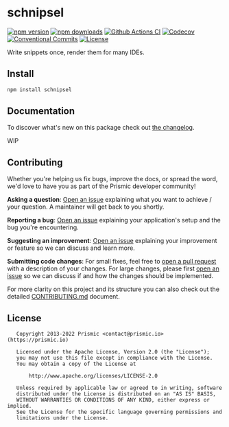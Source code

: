 <!--

TODO: Go through all "TODO" comments in the project

TODO: Replace all on all files (README.md, CONTRIBUTING.md, bug_report.md, package.json):
- schnipsel
- Write snippets once, render them for many IDEs
- prismicio-community/schnipsel
- schnipsel

-->

# schnipsel

[![npm version][npm-version-src]][npm-version-href]
[![npm downloads][npm-downloads-src]][npm-downloads-href]
[![Github Actions CI][github-actions-ci-src]][github-actions-ci-href]
[![Codecov][codecov-src]][codecov-href]
[![Conventional Commits][conventional-commits-src]][conventional-commits-href]
[![License][license-src]][license-href]

<!-- TODO: Replacing link to Prismic with [Prismic][prismic] is useful here -->

Write snippets once, render them for many IDEs.

<!--

TODO: Create a small list of package features:

- 🤔 &nbsp;A useful feature;
- 🥴 &nbsp;Another useful feature;
- 🙃 &nbsp;A final useful feature.

Non-breaking space: &nbsp; are here on purpose to fix emoji rendering on certain systems.

-->

## Install

```bash
npm install schnipsel
```

## Documentation

To discover what's new on this package check out [the changelog][changelog]. 

WIP

## Contributing

Whether you're helping us fix bugs, improve the docs, or spread the word, we'd love to have you as part of the Prismic developer community!

**Asking a question**: [Open an issue][repo-bug-report] explaining what you want to achieve / your question. A maintainer will get back to you shortly.

**Reporting a bug**: [Open an issue][repo-bug-report] explaining your application's setup and the bug you're encountering.

**Suggesting an improvement**: [Open an issue][repo-feature-request] explaining your improvement or feature so we can discuss and learn more.

**Submitting code changes**: For small fixes, feel free to [open a pull request][repo-pull-requests] with a description of your changes. For large changes, please first [open an issue][repo-feature-request] so we can discuss if and how the changes should be implemented.

For more clarity on this project and its structure you can also check out the detailed [CONTRIBUTING.md][contributing] document.

## License

```
   Copyright 2013-2022 Prismic <contact@prismic.io> (https://prismic.io)

   Licensed under the Apache License, Version 2.0 (the "License");
   you may not use this file except in compliance with the License.
   You may obtain a copy of the License at

       http://www.apache.org/licenses/LICENSE-2.0

   Unless required by applicable law or agreed to in writing, software
   distributed under the License is distributed on an "AS IS" BASIS,
   WITHOUT WARRANTIES OR CONDITIONS OF ANY KIND, either express or implied.
   See the License for the specific language governing permissions and
   limitations under the License.
```

<!-- Links -->

[prismic]: https://prismic.io

<!-- TODO: Replace link with a more useful one if available -->

[prismic-docs]: https://prismic.io/docs
[changelog]: ./CHANGELOG.md
[contributing]: ./CONTRIBUTING.md

<!-- TODO: Replace link with a more useful one if available -->

[forum-question]: https://community.prismic.io
[repo-bug-report]: https://github.com/prismicio-community/schnipsel/issues/new?assignees=&labels=bug&template=bug_report.md&title=
[repo-feature-request]: https://github.com/prismicio-community/schnipsel/issues/new?assignees=&labels=enhancement&template=feature_request.md&title=
[repo-pull-requests]: https://github.com/prismicio-community/schnipsel/pulls

<!-- Badges -->

[npm-version-src]: https://img.shields.io/npm/v/schnipsel/latest.svg
[npm-version-href]: https://npmjs.com/package/schnipsel
[npm-downloads-src]: https://img.shields.io/npm/dm/schnipsel.svg
[npm-downloads-href]: https://npmjs.com/package/schnipsel
[github-actions-ci-src]: https://github.com/prismicio-community/schnipsel/workflows/ci/badge.svg
[github-actions-ci-href]: https://github.com/prismicio-community/schnipsel/actions?query=workflow%3Aci
[codecov-src]: https://img.shields.io/codecov/c/github/prismicio-community/schnipsel.svg
[codecov-href]: https://codecov.io/gh/prismicio-community/schnipsel
[conventional-commits-src]: https://img.shields.io/badge/Conventional%20Commits-1.0.0-yellow.svg
[conventional-commits-href]: https://conventionalcommits.org
[license-src]: https://img.shields.io/npm/l/schnipsel.svg
[license-href]: https://npmjs.com/package/schnipsel
